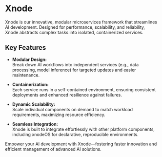 # Xnode

Xnode is our innovative, modular microservices framework that streamlines AI development. Designed for performance, scalability, and reliability, Xnode abstracts complex tasks into isolated, containerized services.

## Key Features

- **Modular Design:**  
  Break down AI workflows into independent services (e.g., data processing, model inference) for targeted updates and easier maintenance.

- **Containerization:**  
  Each service runs in a self-contained environment, ensuring consistent deployments and enhanced resilience against failures.

- **Dynamic Scalability:**  
  Scale individual components on demand to match workload requirements, maximizing resource efficiency.

- **Seamless Integration:**  
  Xnode is built to integrate effortlessly with other platform components, including xnodeOS for declarative, reproducible environments.

Empower your AI development with Xnode—fostering faster innovation and efficient management of advanced AI solutions.